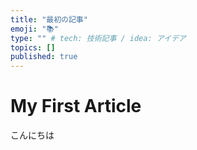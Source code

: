 ```yaml
---
title: "最初の記事"
emoji: "📚"
type: "" # tech: 技術記事 / idea: アイデア
topics: []
published: true 
---
```


# My First Article

こんにちは
